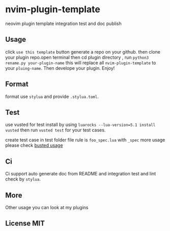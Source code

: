 # nvim-plugin-template
neovim plugin template integration test and doc publish

## Usage

click `use this template` button generate a repo on your github. then clone your plugin repo.open 
terminal then cd plugin directory , run `python3 rename.py your-plugin-name` this will replace all
`nvim-plugin-template` to your `pluing-name`. Then develope your plugin. Enjoy!

## Format

format use `stylua` and provide `.stylua.toml`.

## Test
use vusted for test install by using `luarocks --lua-version=5.1 install vusted` then run `vusted test`
for your test cases.

create test case in test folder file rule is `foo_spec.lua` with `_spec` more usage please check
[busted usage](https://lunarmodules.github.io/busted/)

## Ci
Ci support auto generate doc from README and integration test and lint check by `stylua`.


## More
Other usage you can look at my plugins

## License MIT
